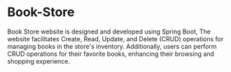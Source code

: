# Book-Store
Book Store website is designed and developed using Spring Boot, The website facilitates Create, Read, Update, and Delete (CRUD) operations for managing books in the store's inventory. Additionally, users can perform CRUD operations for their favorite books, enhancing their browsing and shopping experience.
